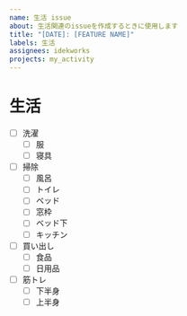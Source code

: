 ```yaml
---
name: 生活 issue
about: 生活関連のissueを作成するときに使用します
title: "[DATE]: [FEATURE NAME]"
labels: 生活
assignees: idekworks
projects: my_activity
---
```


# 生活

- [ ] 洗濯
  - [ ] 服
  - [ ] 寝具 
- [ ] 掃除
  - [ ] 風呂
  - [ ] トイレ
  - [ ] ベッド
  - [ ] 窓枠
  - [ ] ベッド下
  - [ ] キッチン
- [ ] 買い出し
  - [ ] 食品
  - [ ] 日用品
- [ ] 筋トレ
  - [ ] 下半身
  - [ ] 上半身